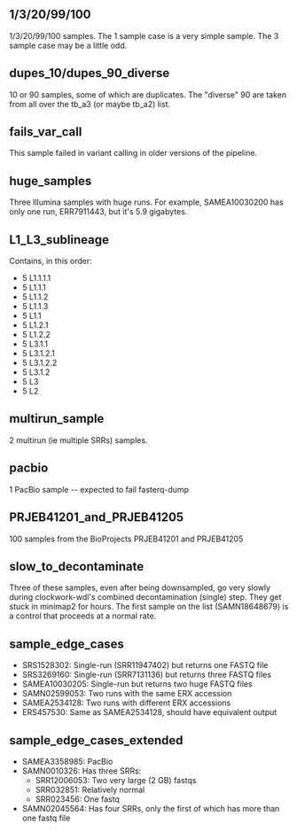 ## 1/3/20/99/100
1/3/20/99/100 samples. The 1 sample case is a very simple sample. The 3 sample case may be a little odd.

## dupes_10/dupes_90_diverse
10 or 90 samples, some of which are duplicates. The "diverse" 90 are taken from all over the tb_a3 (or maybe tb_a2) list.

## fails_var_call
This sample failed in variant calling in older versions of the pipeline.

## huge_samples
Three Illumina samples with huge runs. For example, SAMEA10030200 has only one run, ERR7911443, but it's 5.9 gigabytes.

## L1_L3_sublineage
Contains, in this order:
 * 5 L1.1.1.1
 * 5 L1.1.1
 * 5 L1.1.2
 * 5 L1.1.3
 * 5 L1.1
 * 5 L1.2.1
 * 5 L1.2.2
 * 5 L3.1.1
 * 5 L3.1.2.1
 * 5 L3.1.2.2
 * 5 L3.1.2
 * 5 L3
 * 5 L2

## multirun_sample
2 multirun (ie multiple SRRs) samples.

## pacbio
1 PacBio sample -- expected to fail fasterq-dump

## PRJEB41201_and_PRJEB41205
100 samples from the BioProjects PRJEB41201 and PRJEB41205

## slow_to_decontaminate
Three of these samples, even after being downsampled, go very slowly during clockwork-wdl's combined decontamination (single) step. They get stuck in minimap2 for hours. The first sample on the list (SAMN18648679) is a control that proceeds at a normal rate.

## sample_edge_cases
* SRS1528302: Single-run (SRR11947402) but returns one FASTQ file
* SRS3269160: Single-run (SRR7131136) but returns three FASTQ files
* SAMEA10030205: Single-run but returns two huge FASTQ files
* SAMN02599053: Two runs with the same ERX accession
* SAMEA2534128: Two runs with different ERX accessions
* ERS457530: Same as SAMEA2534128, should have equivalent output

## sample_edge_cases_extended
* SAMEA3358985: PacBio
* SAMN0010326: Has three SRRs:
    * SRR12006053: Two very large (2 GB) fastqs
    * SRR032851: Relatively normal
    * SRR023456: One fastq
* SAMN02045564: Has four SRRs, only the first of which has more than one fastq file